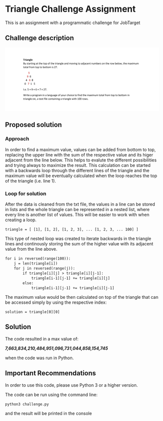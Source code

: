 # Triangle Challenge Assignment
This is an assignment with a programmatic challenge for JobTarget

## Challenge description
![Challenge description image](Triangle.jpg)

## Proposed solution

### Approach

In order to find a maximum value, values can be added from bottom to top, replacing the upper line with the sum of the respective value and its higer adjacent from the line below. This helps to evalute the different possibilities and trying always to maximize the result. This calculation can be started with a backwards loop through the different lines of the triangle and the maximum value will be eventually calculated when the loop reaches the top of the triangle (i.e. line 1).

### Loop for solution

After the data is cleaned from the txt file, the values in a line can be stored in lists and the whole triangle can be represented in a nested list, where every line is another list of values. This will be easier to work with when creating a loop. 

```
triangle = [ [1], [1, 2], [1, 2, 3], ... [1, 2, 3, ... 100] ]
```

This type of nested loop was created to iterate backwards in the triangle lines and continously storing the sum of the higher value with its adjacent value from the line above. 
```
for i in reversed(range(100)):
    j = len(triangle[i])
    for j in reversed(range(j)):
        if triangle[i][j] > triangle[i][j-1]:
            triangle[i-1][j-1] += triangle[i][j]
        else:
            triangle[i-1][j-1] += triangle[i][j-1]
```

The maximum value would be then calculated on top of the triangle that can be accessed simply by using the respective index:

```
solution = triangle[0][0]
```

## Solution

The code resulted in a max value of: 

***7,663,834,210,484,951,096,731,044,858,154,745***

when the code was run in Python. 

## Important Recommendations

In order to use this code, please use Python 3 or a higher version. 

The code can be run using the command line:

```
python3 challenge.py
```
and the result will be printed in the console

